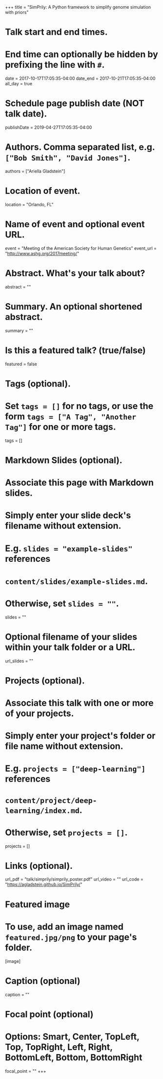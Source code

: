 +++
title = "SimPrily: A Python framework to simplify genome simulation with priors"

# Talk start and end times.
#   End time can optionally be hidden by prefixing the line with `#`.
date = 2017-10-17T17:05:35-04:00
date_end = 2017-10-21T17:05:35-04:00
all_day = true

# Schedule page publish date (NOT talk date).
publishDate = 2019-04-27T17:05:35-04:00

# Authors. Comma separated list, e.g. `["Bob Smith", "David Jones"]`.
authors = ["Ariella Gladstein"]

# Location of event.
location = "Orlando, FL"

# Name of event and optional event URL.
event = "Meeting of the American Society for Human Genetics"
event_url = "http://www.ashg.org/2017meeting/"

# Abstract. What's your talk about?
abstract = ""

# Summary. An optional shortened abstract.
summary = ""

# Is this a featured talk? (true/false)
featured = false

# Tags (optional).
#   Set `tags = []` for no tags, or use the form `tags = ["A Tag", "Another Tag"]` for one or more tags.
tags = []

# Markdown Slides (optional).
#   Associate this page with Markdown slides.
#   Simply enter your slide deck's filename without extension.
#   E.g. `slides = "example-slides"` references 
#   `content/slides/example-slides.md`.
#   Otherwise, set `slides = ""`.
slides = ""

# Optional filename of your slides within your talk folder or a URL.
url_slides = ""

# Projects (optional).
#   Associate this talk with one or more of your projects.
#   Simply enter your project's folder or file name without extension.
#   E.g. `projects = ["deep-learning"]` references 
#   `content/project/deep-learning/index.md`.
#   Otherwise, set `projects = []`.
projects = []

# Links (optional).
url_pdf = "talk/simprily/simprily_poster.pdf"
url_video = ""
url_code = "https://agladstein.github.io/SimPrily/"

# Featured image
# To use, add an image named `featured.jpg/png` to your page's folder. 
[image]
  # Caption (optional)
  caption = ""

  # Focal point (optional)
  # Options: Smart, Center, TopLeft, Top, TopRight, Left, Right, BottomLeft, Bottom, BottomRight
  focal_point = ""
+++
